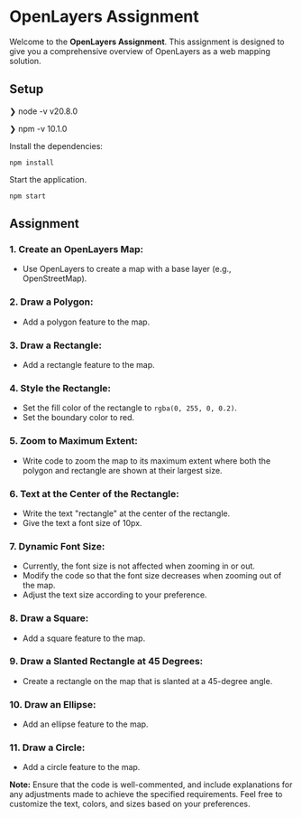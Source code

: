 # OpenLayers Assignment

Welcome to the **OpenLayers Assignment**. This assignment is designed to give you a comprehensive overview of OpenLayers as a web mapping solution.

## Setup

❯ node -v
v20.8.0

❯ npm -v
10.1.0

Install the dependencies:

    npm install

Start the application.

    npm start


## Assignment

### 1. Create an OpenLayers Map:
- Use OpenLayers to create a map with a base layer (e.g., OpenStreetMap).

### 2. Draw a Polygon:
- Add a polygon feature to the map.

### 3. Draw a Rectangle:
- Add a rectangle feature to the map.

### 4. Style the Rectangle:
- Set the fill color of the rectangle to `rgba(0, 255, 0, 0.2)`.
- Set the boundary color to red.

### 5. Zoom to Maximum Extent:
- Write code to zoom the map to its maximum extent where both the polygon and rectangle are shown at their largest size.

### 6. Text at the Center of the Rectangle:
- Write the text "rectangle" at the center of the rectangle.
- Give the text a font size of 10px.

### 7. Dynamic Font Size:
- Currently, the font size is not affected when zooming in or out.
- Modify the code so that the font size decreases when zooming out of the map.
- Adjust the text size according to your preference.

### 8. Draw a Square:
- Add a square feature to the map.

### 9. Draw a Slanted Rectangle at 45 Degrees:
- Create a rectangle on the map that is slanted at a 45-degree angle.

### 10. Draw an Ellipse:
- Add an ellipse feature to the map.

### 11. Draw a Circle:
- Add a circle feature to the map.

**Note:** Ensure that the code is well-commented, and include explanations for any adjustments made to achieve the specified requirements. Feel free to customize the text, colors, and sizes based on your preferences.
